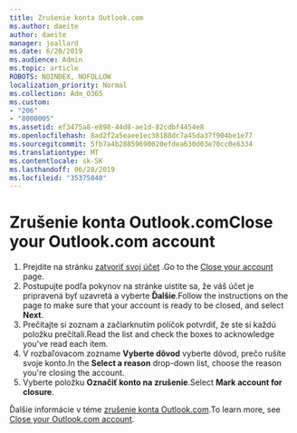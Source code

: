 ```yaml
---
title: Zrušenie konta Outlook.com
ms.author: daeite
author: daeite
manager: joallard
ms.date: 6/20/2019
ms.audience: Admin
ms.topic: article
ROBOTS: NOINDEX, NOFOLLOW
localization_priority: Normal
ms.collection: Adm_O365
ms.custom:
- "206"
- "8000005"
ms.assetid: ef3475a8-e898-44d8-ae1d-82cdbf4454e8
ms.openlocfilehash: 8ad2f2a5eaee1ec38188dc7a45da37f904be1e77
ms.sourcegitcommit: 5fb7a4b28859690020efdea630d03e70cc0e6334
ms.translationtype: MT
ms.contentlocale: sk-SK
ms.lasthandoff: 06/28/2019
ms.locfileid: "35375840"
---
```

# <a name="close-your-outlookcom-account"></a><span data-ttu-id="6ee14-102">Zrušenie konta Outlook.com</span><span class="sxs-lookup"><span data-stu-id="6ee14-102">Close your Outlook.com account</span></span>

1. <span data-ttu-id="6ee14-103">Prejdite na stránku [zatvoriť svoj účet](https://go.microsoft.com/fwlink/p/?linkid=845493) .</span><span class="sxs-lookup"><span data-stu-id="6ee14-103">Go to the [Close your account](https://go.microsoft.com/fwlink/p/?linkid=845493) page.</span></span>
2. <span data-ttu-id="6ee14-104">Postupujte podľa pokynov na stránke uistite sa, že váš účet je pripravená byť uzavretá a vyberte **Ďalšie**.</span><span class="sxs-lookup"><span data-stu-id="6ee14-104">Follow the instructions on the page to make sure that your account is ready to be closed, and select **Next**.</span></span>
3. <span data-ttu-id="6ee14-105">Prečítajte si zoznam a začiarknutím políčok potvrdiť, že ste si každú položku prečítali.</span><span class="sxs-lookup"><span data-stu-id="6ee14-105">Read the list and check the boxes to acknowledge you've read each item.</span></span>
4. <span data-ttu-id="6ee14-106">V rozbaľovacom zozname **Vyberte dôvod** vyberte dôvod, prečo rušíte svoje konto.</span><span class="sxs-lookup"><span data-stu-id="6ee14-106">In the **Select a reason** drop-down list, choose the reason you're closing the account.</span></span>
5. <span data-ttu-id="6ee14-107">Vyberte položku **Označiť konto na zrušenie**.</span><span class="sxs-lookup"><span data-stu-id="6ee14-107">Select **Mark account for closure**.</span></span>

<span data-ttu-id="6ee14-108">Ďalšie informácie v téme [zrušenie konta Outlook.com](https://support.office.com/article/564b801e-2a47-4cb2-afa8-12ead3185038?wt.mc_id=Office_Outlook_com_Alchemy).</span><span class="sxs-lookup"><span data-stu-id="6ee14-108">To learn more, see [Close your Outlook.com account](https://support.office.com/article/564b801e-2a47-4cb2-afa8-12ead3185038?wt.mc_id=Office_Outlook_com_Alchemy).</span></span>
  